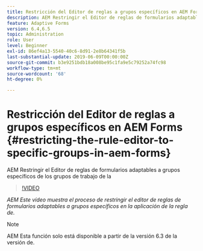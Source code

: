 ```yaml
---
title: Restricción del Editor de reglas a grupos específicos en AEM Forms
description: AEM Restringir el Editor de reglas de formularios adaptables a grupos específicos de los grupos de trabajo de la
feature: Adaptive Forms
version: 6.4,6.5
topic: Administration
role: User
level: Beginner
exl-id: 86ef4a13-5540-40c6-8d91-2e8b64341f5b
last-substantial-update: 2019-06-09T00:00:00Z
source-git-commit: b3e9251bdb18a008be95c1fa9e5c79252a74fc98
workflow-type: tm+mt
source-wordcount: '68'
ht-degree: 0%

---
```


# Restricción del Editor de reglas a grupos específicos en AEM Forms {#restricting-the-rule-editor-to-specific-groups-in-aem-forms}

AEM Restringir el Editor de reglas de formularios adaptables a grupos específicos de los grupos de trabajo de la

>[!VIDEO](https://video.tv.adobe.com/v/19470?quality=12&learn=on)

*AEM Este vídeo muestra el proceso de restringir el editor de reglas de formularios adaptables a grupos específicos en la aplicación de la regla de.*

>[!NOTE]
>
>AEM Esta función solo está disponible a partir de la versión 6.3 de la versión de.
